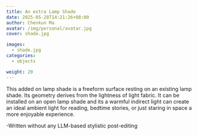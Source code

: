 ```yaml
---
title: An extra Lamp Shade
date: 2025-05-28T14:21:26+08:00
author: Chenkun Ma
avatar: /img/personal/avatar.jpg
cover: shade.jpg

images:
  - shade.jpg
categories:
  - objects

weight: 20
---
```




<!--more-->
This added on lamp shade is a freeform surface resting on an existing lamp shade. Its geometry derives from the lightness of light fabric. It can be installed on an open lamp shade and its a warmful indirect light can create an ideal ambient light for reading, bedtime stories, or just staring in space a more enjoyable experience.  

-Written without any LLM-based stylistic post-editing
